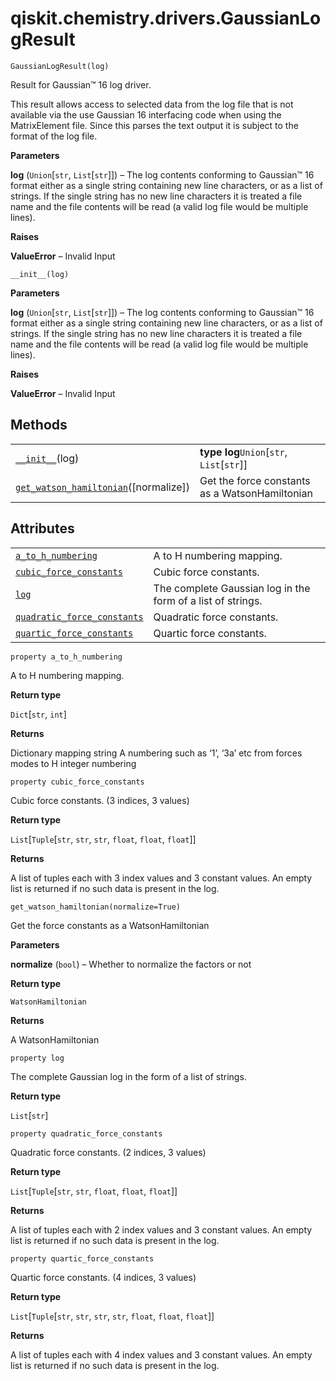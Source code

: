 # qiskit.chemistry.drivers.GaussianLogResult

`GaussianLogResult(log)`

Result for Gaussian™ 16 log driver.

This result allows access to selected data from the log file that is not available via the use Gaussian 16 interfacing code when using the MatrixElement file. Since this parses the text output it is subject to the format of the log file.

**Parameters**

**log** (`Union`\[`str`, `List`\[`str`]]) – The log contents conforming to Gaussian™ 16 format either as a single string containing new line characters, or as a list of strings. If the single string has no new line characters it is treated a file name and the file contents will be read (a valid log file would be multiple lines).

**Raises**

**ValueError** – Invalid Input

`__init__(log)`

**Parameters**

**log** (`Union`\[`str`, `List`\[`str`]]) – The log contents conforming to Gaussian™ 16 format either as a single string containing new line characters, or as a list of strings. If the single string has no new line characters it is treated a file name and the file contents will be read (a valid log file would be multiple lines).

**Raises**

**ValueError** – Invalid Input

## Methods

|                                                                                                                                                                                  |                                                |
| -------------------------------------------------------------------------------------------------------------------------------------------------------------------------------- | ---------------------------------------------- |
| [`__init__`](#qiskit.chemistry.drivers.GaussianLogResult.__init__ "qiskit.chemistry.drivers.GaussianLogResult.__init__")(log)                                                    | **type log**`Union`\[`str`, `List`\[`str`]]    |
| [`get_watson_hamiltonian`](#qiskit.chemistry.drivers.GaussianLogResult.get_watson_hamiltonian "qiskit.chemistry.drivers.GaussianLogResult.get_watson_hamiltonian")(\[normalize]) | Get the force constants as a WatsonHamiltonian |

## Attributes

|                                                                                                                                                                             |                                                             |
| --------------------------------------------------------------------------------------------------------------------------------------------------------------------------- | ----------------------------------------------------------- |
| [`a_to_h_numbering`](#qiskit.chemistry.drivers.GaussianLogResult.a_to_h_numbering "qiskit.chemistry.drivers.GaussianLogResult.a_to_h_numbering")                            | A to H numbering mapping.                                   |
| [`cubic_force_constants`](#qiskit.chemistry.drivers.GaussianLogResult.cubic_force_constants "qiskit.chemistry.drivers.GaussianLogResult.cubic_force_constants")             | Cubic force constants.                                      |
| [`log`](#qiskit.chemistry.drivers.GaussianLogResult.log "qiskit.chemistry.drivers.GaussianLogResult.log")                                                                   | The complete Gaussian log in the form of a list of strings. |
| [`quadratic_force_constants`](#qiskit.chemistry.drivers.GaussianLogResult.quadratic_force_constants "qiskit.chemistry.drivers.GaussianLogResult.quadratic_force_constants") | Quadratic force constants.                                  |
| [`quartic_force_constants`](#qiskit.chemistry.drivers.GaussianLogResult.quartic_force_constants "qiskit.chemistry.drivers.GaussianLogResult.quartic_force_constants")       | Quartic force constants.                                    |

`property a_to_h_numbering`

A to H numbering mapping.

**Return type**

`Dict`\[`str`, `int`]

**Returns**

Dictionary mapping string A numbering such as ‘1’, ‘3a’ etc from forces modes to H integer numbering

`property cubic_force_constants`

Cubic force constants. (3 indices, 3 values)

**Return type**

`List`\[`Tuple`\[`str`, `str`, `str`, `float`, `float`, `float`]]

**Returns**

A list of tuples each with 3 index values and 3 constant values. An empty list is returned if no such data is present in the log.

`get_watson_hamiltonian(normalize=True)`

Get the force constants as a WatsonHamiltonian

**Parameters**

**normalize** (`bool`) – Whether to normalize the factors or not

**Return type**

`WatsonHamiltonian`

**Returns**

A WatsonHamiltonian

`property log`

The complete Gaussian log in the form of a list of strings.

**Return type**

`List`\[`str`]

`property quadratic_force_constants`

Quadratic force constants. (2 indices, 3 values)

**Return type**

`List`\[`Tuple`\[`str`, `str`, `float`, `float`, `float`]]

**Returns**

A list of tuples each with 2 index values and 3 constant values. An empty list is returned if no such data is present in the log.

`property quartic_force_constants`

Quartic force constants. (4 indices, 3 values)

**Return type**

`List`\[`Tuple`\[`str`, `str`, `str`, `str`, `float`, `float`, `float`]]

**Returns**

A list of tuples each with 4 index values and 3 constant values. An empty list is returned if no such data is present in the log.
